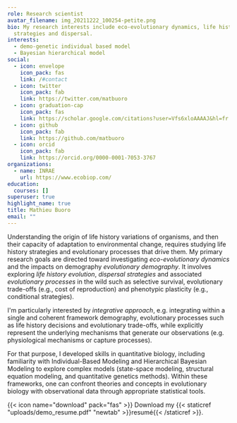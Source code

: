 ```yaml
---
role: Research scientist
avatar_filename: img_20211222_100254-petite.png
bio: My research interests include eco-evolutionary dynamics, life history
  strategies and dispersal.
interests:
  - demo-genetic individual based model
  - Bayesian hierarchical model
social:
  - icon: envelope
    icon_pack: fas
    link: /#contact
  - icon: twitter
    icon_pack: fab
    link: https://twitter.com/matbuoro
  - icon: graduation-cap
    icon_pack: fas
    link: https://scholar.google.com/citations?user=Vfs6xloAAAAJ&hl=fr
  - icon: github
    icon_pack: fab
    link: https://github.com/matbuoro
  - icon: orcid
    icon_pack: fab
    link: https://orcid.org/0000-0001-7053-3767
organizations:
  - name: INRAE
    url: https://www.ecobiop.com/
education:
  courses: []
superuser: true
highlight_name: true
title: Mathieu Buoro
email: ""
---
```


Understanding the origin of life history variations of organisms, and then their capacity of adaptation to environmental change, requires studying life history strategies and evolutionary processes that drive them. My primary research goals are directed toward investigating _eco-evolutionary dynamics_ and the impacts on demography _evolutionary demography_. It involves exploring _life history evolution_, _dispersal strategies_ and associated _evolutionary processes_ in the wild such as selective survival, evolutionary trade-offs (e.g., cost of reproduction) and phenotypic plasticity (e.g., conditional strategies).  


I'm particularly interested by _integrative approach_, e.g. integrating within a single and coherent framework demography, evolutionary processes such as life history decisions and evolutionary trade-offs, while explicitly represent the underlying mechanisms that generate our observations (e.g. physiological mechanisms or capture processes).  


For that purpose, I developed skills in quantitative biology, including familiarity with Individual-Based Modeling and Hierarchical Bayesian Modeling to explore complex models (state-space modeling, structural equation modeling, and quantitative genetics methods). Within these frameworks, one can confront theories and concepts in evolutionary biology with observational data through appropriate statistical tools.  

{{< icon name="download" pack="fas" >}} Download my {{< staticref "uploads/demo_resume.pdf" "newtab" >}}resumé{{< /staticref >}}.
